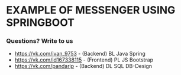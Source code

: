 # EXAMPLE OF MESSENGER USING SPRINGBOOT
### Questions? Write to us
* https://vk.com/ivan_9753 - (Backend) BL Java Spring 
* https://vk.com/id167338115 - (Frontend) PL JS Bootstrap 
* https://vk.com/pandarip - (Backend) DL SQL DB-Design
